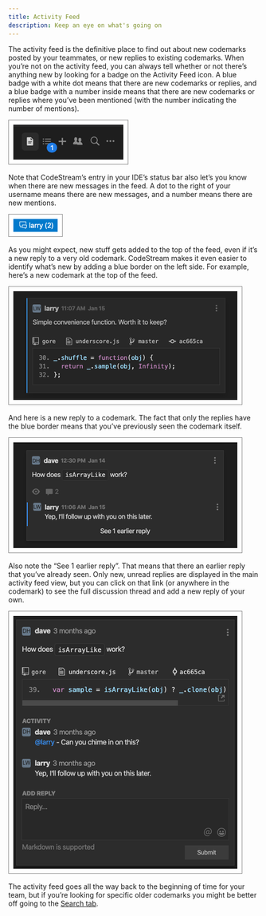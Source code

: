 ```yaml
---
title: Activity Feed
description: Keep an eye on what's going on
---
```


The activity feed is the definitive place to find out about new codemarks posted
by your teammates, or new replies to existing codemarks. When you’re not on the
activity feed, you can always tell whether or not there’s anything new by
looking for a badge on the Activity Feed icon. A blue badge with a white dot
means that there are new codemarks or replies, and a blue badge with a number
inside means that there are new codemarks or replies where you’ve been mentioned
(with the number indicating the number of mentions).

![Activity Feed Badge](../assets/images/ActivityFeedWithBadge.png)

Note that CodeStream’s entry in your IDE’s status bar also let’s you know when
there are new messages in the feed. A dot to the right of your username means
there are new messages, and a number means there are new mentions.

![Status Bar](../assets/images/StatusBarWithMentions.png)

As you might expect, new stuff gets added to the top of the feed, even if it’s a
new reply to a very old codemark. CodeStream makes it even easier to identify
what’s new by adding a blue border on the left side. For example, here’s a new
codemark at the top of the feed.

![New Codemark in Feed](../assets/images/ActivityFeed-NewCodemark.png)

And here is a new reply to a codemark. The fact that only the replies have the
blue border means that you’ve previously seen the codemark itself.

![New Replies in Feed](../assets/images/ActivityFeed-NewOldReplies.png)

Also note the “See 1 earlier reply”. That means that there an earlier reply that
you’ve already seen. Only new, unread replies are displayed in the main activity
feed view, but you can click on that link (or anywhere in the codemark) to see
the full discussion thread and add a new reply of your own.

![Expanded Codemark](../assets/images/CodemarkViewWithReplies1.png)

The activity feed goes all the way back to the beginning of time for your team,
but if you’re looking for specific older codemarks you might be better off going
to the [Search tab](filter-and-search).
